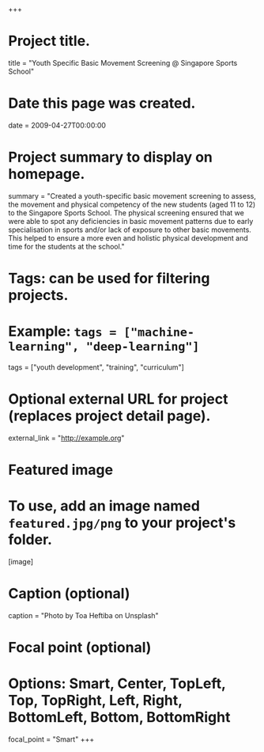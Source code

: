 +++
# Project title.
title = "Youth Specific Basic Movement Screening @ Singapore Sports School"

# Date this page was created.
date = 2009-04-27T00:00:00

# Project summary to display on homepage.
summary = "Created a youth-specific basic movement screening to assess, the movement and physical competency of the new students (aged 11 to 12) to the Singapore Sports School. The physical screening ensured that we were able to spot any deficiencies in basic movement patterns due to early specialisation in sports and/or lack of exposure to other basic movements. This helped to ensure a more even and holistic physical development and time for the students at the school."

# Tags: can be used for filtering projects.
# Example: `tags = ["machine-learning", "deep-learning"]`
tags = ["youth development", "training", "curriculum"]

# Optional external URL for project (replaces project detail page).
external_link = "http://example.org"

# Featured image
# To use, add an image named `featured.jpg/png` to your project's folder. 
[image]
  # Caption (optional)
  caption = "Photo by Toa Heftiba on Unsplash"

  # Focal point (optional)
  # Options: Smart, Center, TopLeft, Top, TopRight, Left, Right, BottomLeft, Bottom, BottomRight
  focal_point = "Smart"
+++

